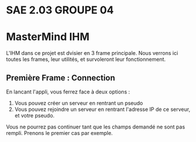 # SAE 2.03 GROUPE 04
# MasterMind IHM

L'IHM dans ce projet est dvisier en 3 frame principale. Nous verrons ici toutes les frames, leur utilités, et survoleront leur fonctionnement.

## Première Frame : Connection
En lancant l'appli, vous ferrez face à deux options :
1. Vous pouvez créer un serveur en rentrant un pseudo
2. Vous pouvez rejoindre un serveur en rentrant l'adresse IP de ce serveur, et votre pseudo.

Vous ne pourrez pas continuer tant que les champs demandé ne sont pas rempli. Prenons le premier cas par exemple.
